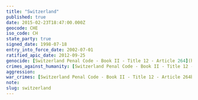```yaml
---
title: "Switzerland"
published: true
date: 2015-02-23T18:47:00.000Z
geocode: CHE
iso_code: CH
state_party: true
signed_date: 1998-07-18
entry_into_force_date: 2002-07-01
ratified_apic_date: 2012-09-25
genocide: [Switzerland Penal Code - Book II - Title 12 - Article 264](https://iccdb.hrlc.net/data/doc/166/keyword/46/)
crimes_against_humanity: [Switzerland Penal Code - Book II - Title 12 - Article 264a](https://iccdb.hrlc.net/data/doc/166/keyword/13/)
aggression:
war_crimes: [Switzerland Penal Code - Book II - Title 12 - Article 264b-j](https://iccdb.hrlc.net/data/doc/166/keyword/145/)
note:
slug: switzerland
---
```

